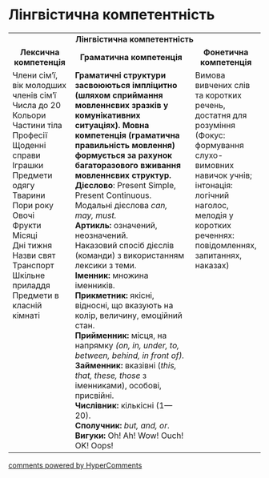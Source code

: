<div id="hypercomments_widget" class="js-hypercomments-widget invisible"></div>

# Лінгвістична компетентність

<table>
  <tr>
    <td align="center" colspan="3"><b>Лінгвістична компетентність</b></td>
  </tr>
            <tr>
                <td align="center"><b>Лексична компетенція</b></td>
                <td align="center"><b>Граматична компетенція</b></td>
                <td align="center"><b>Фонетична компетенція</b></td>
            </tr>
            <tr>
                <td width="25%" style="vertical-align:top !important;">
Члени сім’ї, вік молодших членів сім’ї<br>
Числа до 20<br>
Кольори<br>
Частини тіла<br>
Професії<br>
Щоденні справи<br>
Іграшки<br>
Предмети одягу<br>
Тварини<br>
Пори року<br>
Овочi<br>
Фрукти<br>
Місяці<br>
Дні тижня<br>
Назви свят<br>
Транспорт<br>
Шкільне приладдя<br>
Предмети в класній кімнаті<br>
</td>
                <td width="50%" style="vertical-align:top !important;"><b>Граматичні структури засвоюються імпліцитно (шляхом сприймання  мовленнєвих зразків у комунікативних ситуаціях).
Мовна компетенція (граматична правильність мовлення) формується за рахунок багаторазового вживання  мовленнєвих структур.
</b>
<br>
<b>Дієслово</b>: Present Simple,
Present Continuous.<br>
Модальні дієслова <i>can, may, must.</i><br>
<b>Артикль:</b> означений, неозначений.<br>
Наказовий спосіб дієслів (команди) з використанням лексики з теми.
<br>
<b>Іменник:</b>
множина іменників.<br>
<b>Прикметник:</b>
якісні, відносні, що вказують на колір, величину, емоційний стан.<br>
<b>Прийменник:</b>
місця, на напрямку <i>(on, in, under, to, between, behind, in front of).</i><br>
<b>Займенник:</b>
вказівні (<i>this, that, these, those</i> з іменниками), особові, присвійні.<br>
<b>Числівник:</b> кількісні (1—20).<br>
<b>Сполучник:</b> <i>but, and, or</i>.<br>
<b>Вигуки:</b> Oh! Ah! Wow! Ouch! OK! Oops!</td>
                <td width="25%" style="vertical-align:top !important;">
Вимова вивчених слів та коротких речень, достатня для розуміння<br>
(Фокус: формування слухо-вимовних навичок учнів;<br>
інтонація: логічний наголос, мелодія у коротких реченнях: повідомленнях, запитаннях, наказах)
</td>
            </tr>
</table>

<div class="js-hypercomments-container">
    <a href="http://hypercomments.com" class="hc-link" title="comments widget">comments powered by HyperComments</a>
</div>